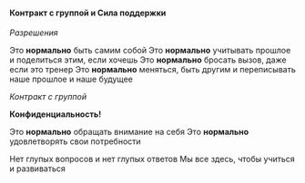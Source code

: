 #### Контракт с группой и Сила поддержки

*Разрешения*

Это **нормально** быть самим собой
Это **нормально** учитывать прошлое и поделиться этим, если хочешь
Это **нормально** бросать вызов, даже если это тренер
Это **нормально** меняться, быть другим и переписывать наше прошлое и наше будущее

*Контракт с группой*

**Конфиденциальность!**

Это **нормально** обращать внимание на себя
Это **нормально** удовлетворять свои потребности

Нет глупых вопросов и нет глупых ответов
Мы все здесь, чтобы учиться и развиваться
